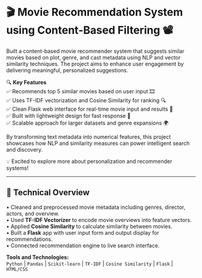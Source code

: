 # 🎬 Movie Recommendation System using Content-Based Filtering 📽️

Built a content-based movie recommender system that suggests similar movies based on plot, genre, and cast metadata using NLP and vector similarity techniques. The project aims to enhance user engagement by delivering meaningful, personalized suggestions.

🔍 **Key Features**  
✅ Recommends top 5 similar movies based on user input 🎞️  
✅ Uses TF-IDF vectorization and Cosine Similarity for ranking 🔍  
✅ Clean Flask web interface for real-time movie input and results 🧠  
✅ Built with lightweight design for fast response 🔧  
✅ Scalable approach for larger datasets and genre expansions 🌍

By transforming text metadata into numerical features, this project showcases how NLP and similarity measures can power intelligent search and discovery.

💡 Excited to explore more about personalization and recommender systems!

---

## 📌 Technical Overview

• Cleaned and preprocessed movie metadata including genres, director, actors, and overview.  
• Used **TF-IDF Vectorizer** to encode movie overviews into feature vectors.  
• Applied **Cosine Similarity** to calculate similarity between movies.  
• Built a **Flask** app with user input form and output display for recommendations.  
• Connected recommendation engine to live search interface.

**Tools and Technologies:**  
`Python` | `Pandas` | `Scikit-learn` | `TF-IDF` | `Cosine Similarity` | `Flask` | `HTML/CSS`
